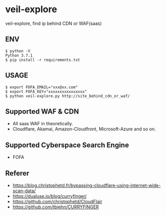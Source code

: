 # veil-explore
veil-explore, find ip behind CDN or WAF(saas)

## ENV

```
$ python -V
Python 3.7.1
$ pip install -r requirements.txt
```

## USAGE

```
$ export FOFA_EMAIL="xxx@xx.com"
$ export FOFA_KEY="xxxxxxxxxxxxxxxx"
$ python veil-explore.py http://site_behind_cdn_or_waf/
```

## Supported WAF & CDN

- All saas WAF in theoretically.
- Cloudflare, Akamai, Amazon-Cloudfront, Microsoft-Azure and so on.

## Supported Cyberspace Search Engine

- FOFA

## Referer

- https://blog.christophetd.fr/bypassing-cloudflare-using-internet-wide-scan-data/
- https://dualuse.io/blog/curryfinger/
- https://github.com/christophetd/CloudFlair
- https://github.com/tbiehn/CURRYFINGER
